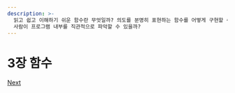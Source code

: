 ```yaml
---
description: >-
  읽고 쉽고 이해하기 쉬운 함수란 무엇일까? 의도를 분명히 표현하는 함수를 어떻게 구현할 수 있을까? 함수에 어떤 속성을 부여해야 처음 읽는
  사람이 프로그램 내부를 직관적으로 파악할 수 있을까?
---
```


# 3장 함수

[Next](3/1..md)